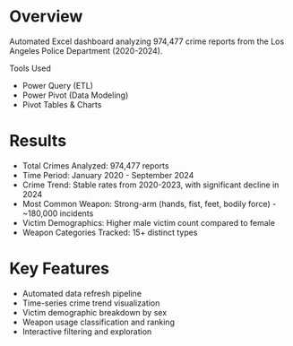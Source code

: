 # Overview
Automated Excel dashboard analyzing 974,477 crime reports from the Los Angeles Police Department (2020-2024).

Tools Used
- Power Query (ETL)
- Power Pivot (Data Modeling)
- Pivot Tables & Charts

# Results
- Total Crimes Analyzed: 974,477 reports
- Time Period: January 2020 - September 2024
- Crime Trend: Stable rates from 2020-2023, with significant decline in 2024
- Most Common Weapon: Strong-arm (hands, fist, feet, bodily force) - ~180,000 incidents
- Victim Demographics: Higher male victim count compared to female
- Weapon Categories Tracked: 15+ distinct types

# Key Features
- Automated data refresh pipeline
- Time-series crime trend visualization
- Victim demographic breakdown by sex
- Weapon usage classification and ranking
- Interactive filtering and exploration

